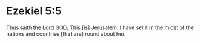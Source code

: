 # Ezekiel 5:5

Thus saith the Lord GOD; This [is] Jerusalem: I have set it in the midst of the nations and countries [that are] round about her.